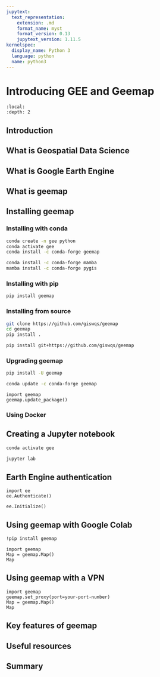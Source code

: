 ```yaml
---
jupytext:
  text_representation:
    extension: .md
    format_name: myst
    format_version: 0.13
    jupytext_version: 1.11.5
kernelspec:
  display_name: Python 3
  language: python
  name: python3
---
```


# Introducing GEE and Geemap

```{contents}
:local:
:depth: 2
```

## Introduction

## What is Geospatial Data Science

## What is Google Earth Engine

## What is geemap

## Installing geemap

### Installing with conda

```bash
conda create -n gee python
conda activate gee
conda install -c conda-forge geemap
```

```bash
conda install -c conda-forge mamba
mamba install -c conda-forge pygis
```

### Installing with pip

```bash
pip install geemap
```

### Installing from source

```bash
git clone https://github.com/giswqs/geemap
cd geemap
pip install .
```

```bash
pip install git+https://github.com/giswqs/geemap
```

### Upgrading geemap

```bash
pip install -U geemap
```

```bash
conda update -c conda-forge geemap
```

```{code-cell} ipython3
import geemap
geemap.update_package()
```

### Using Docker

## Creating a Jupyter notebook

```bash
conda activate gee
```

```bash
jupyter lab
```

## Earth Engine authentication

```{code-cell} ipython3
import ee
ee.Authenticate()
```

```{code-cell} ipython3
ee.Initialize()
```

## Using geemap with Google Colab

```bash
!pip install geemap
```

```{code-cell} ipython3
import geemap
Map = geemap.Map()
Map
```

## Using geemap with a VPN

```{code-cell} ipython3
import geemap
geemap.set_proxy(port=your-port-number)
Map = geemap.Map()
Map
```

## Key features of geemap

## Useful resources

## Summary

